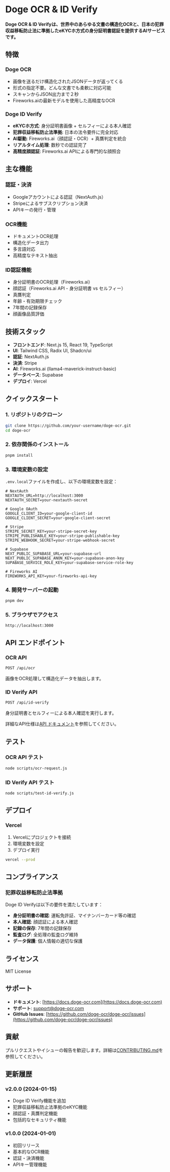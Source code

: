 # Doge OCR & ID Verify

**Doge OCR & ID Verifyは、世界中のあらゆる文書の構造化OCRと、日本の犯罪収益移転防止法に準拠したeKYCホ方式の身分証明書認証を提供するAIサービスです。**

## 特徴

### Doge OCR
- 画像を送るだけ構造化されたJSONデータが返ってくる
- 形式の指定不要。どんな文書でも柔軟に対応可能
- スキャンからJSON出力まで２秒
- Fireworks.aiの最新モデルを使用した高精度なOCR

### Doge ID Verify
- **eKYCホ方式**: 身分証明書画像 + セルフィーによる本人確認
- **犯罪収益移転防止法準拠**: 日本の法令要件に完全対応
- **AI駆動**: Fireworks.ai（顔認証・OCR）+ 真贋判定を統合
- **リアルタイム処理**: 数秒での認証完了
- **高精度顔認証**: Fireworks.ai APIによる専門的な顔照合

## 主な機能

### 認証・決済
- Googleアカウントによる認証（NextAuth.js）
- Stripeによるサブスクリプション決済
- APIキーの発行・管理

### OCR機能
- ドキュメントOCR処理
- 構造化データ出力
- 多言語対応
- 高精度なテキスト抽出

### ID認証機能
- 身分証明書のOCR処理（Fireworks.ai）
- 顔認証（Fireworks.ai API - 身分証明書 vs セルフィー）
- 真贋判定
- 年齢・有効期限チェック
- 7年間の記録保存
- 顔画像品質評価

## 技術スタック

- **フロントエンド**: Next.js 15, React 19, TypeScript
- **UI**: Tailwind CSS, Radix UI, Shadcn/ui
- **認証**: NextAuth.js
- **決済**: Stripe
- **AI**: Fireworks.ai (llama4-maverick-instruct-basic)
- **データベース**: Supabase
- **デプロイ**: Vercel

## クイックスタート

### 1. リポジトリのクローン

```bash
git clone https://github.com/your-username/doge-ocr.git
cd doge-ocr
```

### 2. 依存関係のインストール

```bash
pnpm install
```

### 3. 環境変数の設定

`.env.local`ファイルを作成し、以下の環境変数を設定：

```env
# NextAuth
NEXTAUTH_URL=http://localhost:3000
NEXTAUTH_SECRET=your-nextauth-secret

# Google OAuth
GOOGLE_CLIENT_ID=your-google-client-id
GOOGLE_CLIENT_SECRET=your-google-client-secret

# Stripe
STRIPE_SECRET_KEY=your-stripe-secret-key
STRIPE_PUBLISHABLE_KEY=your-stripe-publishable-key
STRIPE_WEBHOOK_SECRET=your-stripe-webhook-secret

# Supabase
NEXT_PUBLIC_SUPABASE_URL=your-supabase-url
NEXT_PUBLIC_SUPABASE_ANON_KEY=your-supabase-anon-key
SUPABASE_SERVICE_ROLE_KEY=your-supabase-service-role-key

# Fireworks AI
FIREWORKS_API_KEY=your-fireworks-api-key
```

### 4. 開発サーバーの起動

```bash
pnpm dev
```

### 5. ブラウザでアクセス

```
http://localhost:3000
```

## API エンドポイント

### OCR API

```bash
POST /api/ocr
```

画像をOCR処理して構造化データを抽出します。

### ID Verify API

```bash
POST /api/id-verify
```

身分証明書とセルフィーによる本人確認を実行します。

詳細なAPI仕様は[API ドキュメント](docs/id-verify-api.md)を参照してください。

## テスト

### OCR API テスト

```bash
node scripts/ocr-request.js
```

### ID Verify API テスト

```bash
node scripts/test-id-verify.js
```

## デプロイ

### Vercel

1. Vercelにプロジェクトを接続
2. 環境変数を設定
3. デプロイ実行

```bash
vercel --prod
```

## コンプライアンス

### 犯罪収益移転防止法準拠

Doge ID Verifyは以下の要件を満たしています：

- **身分証明書の確認**: 運転免許証、マイナンバーカード等の確認
- **本人確認**: 顔認証による本人確認
- **記録の保存**: 7年間の記録保存
- **監査ログ**: 全処理の監査ログ維持
- **データ保護**: 個人情報の適切な保護

## ライセンス

MIT License

## サポート

- **ドキュメント**: [https://docs.doge-ocr.com](https://docs.doge-ocr.com)
- **サポート**: [support@doge-ocr.com](mailto:support@doge-ocr.com)
- **GitHub Issues**: [https://github.com/doge-ocr/doge-ocr/issues](https://github.com/doge-ocr/doge-ocr/issues)

## 貢献

プルリクエストやイシューの報告を歓迎します。詳細は[CONTRIBUTING.md](CONTRIBUTING.md)を参照してください。

## 更新履歴

### v2.0.0 (2024-01-15)
- Doge ID Verify機能を追加
- 犯罪収益移転防止法準拠のeKYC機能
- 顔認証・真贋判定機能
- 包括的なセキュリティ機能

### v1.0.0 (2024-01-01)
- 初回リリース
- 基本的なOCR機能
- 認証・決済機能
- APIキー管理機能
